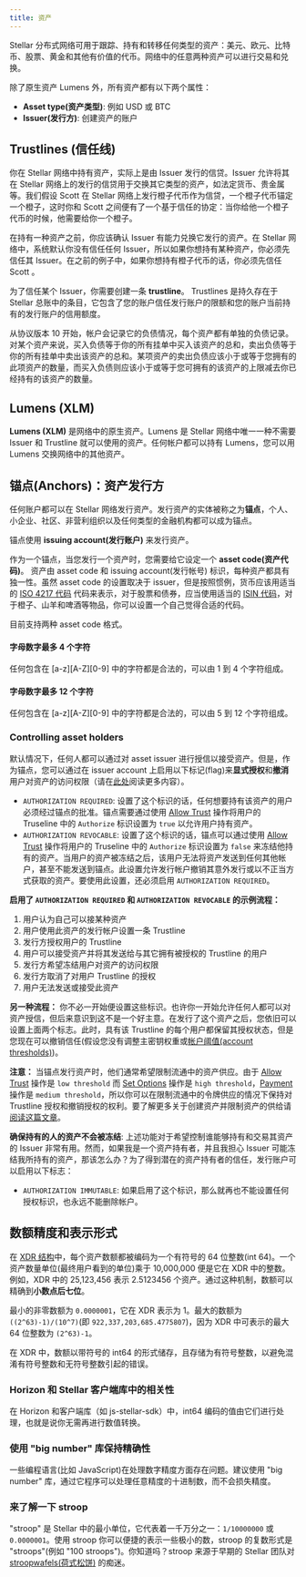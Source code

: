 ```yaml
---
title: 资产
---
```


Stellar 分布式网络可用于跟踪、持有和转移任何类型的资产：美元、欧元、比特币、股票、黄金和其他有价值的代币。网络中的任意两种资产可以进行交易和兑换。

除了原生资产 Lumens 外，所有资产都有以下两个属性：
- **Asset type(资产类型)**: 例如 USD 或 BTC
- **Issuer(发行方)**: 创建资产的账户

## Trustlines (信任线)
你在 Stellar 网络中持有资产，实际上是由 Issuer 发行的信贷。Issuer 允许将其在 Stellar 网络上的发行的信贷用于交换其它类型的资产，如法定货币、贵金属等。我们假设 Scott 在 Stellar 网络上发行橙子代币作为信贷，一个橙子代币锚定一个橙子，这时你和 Scott 之间便有了一个基于信任的协定：当你给他一个橙子代币的时候，他需要给你一个橙子。

在持有一种资产之前，你应该确认 Issuer 有能力兑换它发行的资产。在 Stellar 网络中，系统默认你没有信任任何 Issuer，所以如果你想持有某种资产，你必须先信任其 Issuer。在之前的例子中，如果你想持有橙子代币的话，你必须先信任 Scott 。

为了信任某个 Issuer，你需要创建一条 **trustline**。 Trustlines 是持久存在于 Stellar 总账中的条目，它包含了您的账户信任发行账户的限额和您的账户当前持有的发行账户的信用额度。

从协议版本 10 开始，帐户会记录它的负债情况，每个资产都有单独的负债记录。对某个资产来说，买入负债等于你的所有挂单中买入该资产的总和，卖出负债等于你的所有挂单中卖出该资产的总和。某项资产的卖出负债应该小于或等于您拥有的此项资产的数量，而买入负债则应该小于或等于您可拥有的该资产的上限减去你已经持有的该资产的数量。

## Lumens (XLM)
**Lumens (XLM)** 是网络中的原生资产。Lumens 是 Stellar 网络中唯一一种不需要 Issuer 和 Trustline 就可以使用的资产。任何帐户都可以持有 Lumens，您可以用 Lumens 交换网络中的其他资产。

## 锚点(Anchors)：资产发行方
任何账户都可以在 Stellar 网络发行资产。发行资产的实体被称之为**锚点**，个人、小企业、社区、非营利组织以及任何类型的金融机构都可以成为锚点。

锚点使用 **issuing account(发行账户)** 来发行资产。

作为一个锚点，当您发行一个资产时，您需要给它设定一个 **asset code(资产代码)**。 资产由 asset code 和 issuing account(发行帐号) 标识，每种资产都具有独一性。虽然 asset code 的设置取决于 issuer，但是按照惯例，货币应该用适当的 [ISO 4217 代码](https://en.wikipedia.org/wiki/ISO_4217) 代码来表示，对于股票和债券，应当使用适当的 [ISIN 代码](https://en.wikipedia.org/wiki/International_Securities_Identification_Number)，对于橙子、山羊和啤酒等物品，你可以设置一个自己觉得合适的代码。

目前支持两种 asset code 格式。

#### 字母数字最多 4 个字符
任何包含在 [a-z][A-Z][0-9] 中的字符都是合法的，可以由 1 到 4 个字符组成。

#### 字母数字最多 12 个字符
任何包含在 [a-z][A-Z][0-9] 中的字符都是合法的，可以由 5 到 12 个字符组成。

### Controlling asset holders
默认情况下，任何人都可以通过对 asset issuer 进行授信以接受资产。但是，作为锚点，您可以通过在 issuer account 上启用以下标记(flag)来**显式授权**和**撤消**用户对资产的访问权限（请在[此处](https://www.stellar.org/developers/guides/concepts/accounts.html#flags)阅读更多内容）。

* `AUTHORIZATION REQUIRED`: 设置了这个标识的话，任何想要持有该资产的用户必须经过锚点的批准。锚点需要通过使用 [Allow Trust](./list-of-operations.md#allow-trust) 操作将用户的 Truseline 中的  `Authorize` 标识设置为 `true` 以允许用户持有资产。
* `AUTHORIZATION REVOCABLE`: 设置了这个标识的话，锚点可以通过使用 [Allow Trust](./list-of-operations.md#allow-trust) 操作将用户的 Truseline 中的 `Authorize` 标识设置为 `false` 来冻结他持有的资产。当用户的资产被冻结之后，该用户无法将资产发送到任何其他帐户，甚至不能发送到锚点。此设置允许发行帐户撤销其意外发行或以不正当方式获取的资产。要使用此设置，还必须启用 `AUTHORIZATION REQUIRED`。

**启用了 `AUTHORIZATION REQUIRED` 和 `AUTHORIZATION REVOCABLE` 的示例流程：**
1. 用户认为自己可以接某种资产
2. 用户使用此资产的发行帐户设置一条 Trustline
3. 发行方授权用户的 Trustline
4. 用户可以接受资产并将其发送给与其它拥有被授权的 Trustline 的用户
5. 发行方希望冻结用户对资产的访问权限
6. 发行方取消了对用户 Trustline 的授权
7. 用户无法发送或接受此资产

**另一种流程：** 你不必一开始便设置这些标识。也许你一开始允许任何人都可以对资产授信，但后来意识到这不是一个好主意。在发行了这个资产之后，您依旧可以设置上面两个标志。此时，具有该 Trustline 的每个用户都保留其授权状态，但是您现在可以撤销信任(假设您没有调整主密钥权重或[帐户阈值(account thresholds)](./multi-sig.md#thresholds))。

**注意：** 当锚点发行资产时，他们通常希望限制流通中的资产供应。由于 [Allow Trust](./list-of-operations.md#allow-trust) 操作是 `low threshold` 而 [Set Options](./list-of-operations.md#set-options) 操作是  `high threshold`，[Payment](./list-of-operations.md#payment) 操作是 `medium threshold`，所以你可以在限制流通中的令牌供应的情况下保持对 Trustline 授权和撤销授权的权利。要了解更多关于创建资产并限制资产的供给请[阅读这篇文章](../walkthroughs/custom-assets.md#optional-transaction-a-limit-token-supply)。

**确保持有的人的资产不会被冻结**: 上述功能对于希望控制谁能够持有和交易其资产的 Issuer 非常有用。然而，如果我是一个资产持有者，并且我担心 Issuer 可能冻结我所持有的资产，那该怎么办？为了得到潜在的资产持有者的信任，发行账户可以启用以下标志：

* `AUTHORIZATION IMMUTABLE`: 如果启用了这个标识，那么就再也不能设置任何授权标识，也永远不能删除帐户。

## 数额精度和表示形式
在 [XDR 结构](https://www.stellar.org/developers/horizon/learn/xdr.html)中，每个资产数额都被编码为一个有符号的 64 位整数(int 64)。一个资产数量单位(最终用户看到的单位)乘于 10,000,000 便是它在 XDR 中的整数。例如，XDR 中的 25,123,456 表示 2.5123456 个资产。通过这种机制，数额可以精确到**小数点后七位**。

最小的非零数额为 `0.0000001`，它在 XDR 表示为 1。最大的数额为 `((2^63)-1)/(10^7)`(即 `922,337,203,685.4775807`)，因为 XDR 中可表示的最大 64 位整数为 `(2^63)-1`。

在 XDR 中，数额以带符号的 int64 的形式储存，且存储为有符号整数，以避免混淆有符号整数和无符号整数引起的错误。

### Horizo​​n 和 Stellar 客户端库中的相关性
在 Horizo​​n 和客户端库（如 js-stellar-sdk）中，int64 编码的值由它们进行处理，也就是说你无需再进行数值转换。

### 使用 "big number" 库保持精确性
一些编程语言(比如 JavaScript)在处理数字精度方面存在问题。建议使用 "big number" 库，通过它程序可以处理任意精度的十进制数，而不会损失精度。

### 来了解一下 stroop
"stroop" 是 Stellar 中的最小单位，它代表着一千万分之一：`1/10000000` 或 `0.0000001`。使用 stroop 你可以便捷的表示一些极小的数，stroop 的复数形式是 "stroops"(例如 "100 stroops")。你知道吗？stroop 来源于早期的 Stellar 团队对 [stroopwafels(荷式松饼)](https://en.wikipedia.org/wiki/Stroopwafel) 的痴迷。
